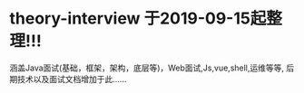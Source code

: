 # theory-interview   于2019-09-15起整理!!!
涵盖Java面试(基础，框架，架构，底层等)，Web面试,Js,vue,shell,运维等等,
后期技术以及面试文档增加于此......
